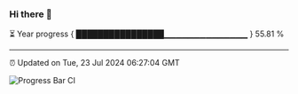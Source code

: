 ### Hi there 👋

⏳ Year progress { ████████████████▁▁▁▁▁▁▁▁▁▁▁▁▁▁ } 55.81 %

---

⏰ Updated on Tue, 23 Jul 2024 06:27:04 GMT

![Progress Bar CI](https://github.com/ZhaoGui/ZhaoGui/workflows/Progress%20Bar%20CI/badge.svg)
